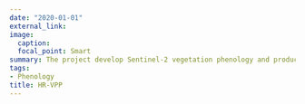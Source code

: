 ```yaml
---
date: "2020-01-01"
external_link: 
image:
  caption: 
  focal_point: Smart
summary: The project develop Sentinel-2 vegetation phenology and productivity datasets over Europe.
tags:
- Phenology
title: HR-VPP
---
```

